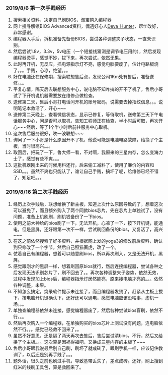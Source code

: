 

### 2019/8/6 第一次手贱经历

1. 搜索相关资料，决定自己刷BIOS，淘宝购入编程器
2. 网上搜寻解锁BIOS Advanced资料，偶遇好心人[Deva_Hunter](http://tieba.baidu.com/p/6188963809)，帮忙改好，非常感谢。
3. 编程器入手后，拆机准备先备份BIOS，尝试各种调整夹子状态，一直未识别。
4. 然后尝试1.8v，3.3v，5v电压（一个短接线猜测是调节电压用的），然后发现编程器烫手，感觉不妙，拔下来，再次尝试，依然无果。
5. 此时再开机，无反应，插电源指示灯不亮，感觉电脑要废了，估计电路板烧了。。。手贱，心凉，绝望。。。
6. 好在电脑还在保修期，搜索联想售后点，发现公司1Km处有售后，准备送修。。。
7. 平复心情，隔天后去联想服务中心，说电脑不知咋搞的开不了机了，售后小哥试了下开机说机器需要放在维修点做检查。
8. 送修第二天，售后小哥打电话问开机的账号密码，说需要去掉指纹信息。。。说明笔记本救活了，开心~~~
9. 送修第二天晚上，查看微信状态，显示已修复，等待取机，送修第三天下午电话服务中心，问是否可以取机，告知工程师正在检查，半小时后可取，再次开心~~~然后，等了1个半小时后前往服务中心取机。
10. 这次售后服务很好，吹一波联想~~~
11. 询问了一下小哥是什么原因开不了机，他说可能是电脑电路故障，给换了个主板，当时很高兴。。。
12. 取回后，把玩了一下，鲁大师一看，不对啊，我原来的三星内存，怎么变海力士了，感觉有些不爽。。。
13. 这批机器刚出来的时候用料还行，后来偷工减料了，使用了廉价的内容和SSD。。。虽然不爽也只能认了，谁让自己手贱，搞坏了呢，给维修已经不错了，知足吧。。。



### 2019/8/16 第二次手贱经历

1. 经历上次手贱后，联想给换了新主板，知道上次什么原因导致的了，想着这次可以避免了，而且额外购入了两个同款bios芯片，先在芯片上单独试了，没有问题，准备上机刷刷，刷机钱备份了一下bios。
2. 使用之前大神给的bios刷了一下，无法开机，心凉了一下，按下开机键，能通电，但是黑屏，还好跟第一次不一样，尝试刷回备份的bios，又复活了，高兴~~~
3. 在这之前依然搜索了好多资料，并根据网上发的yoga3的修改前后资料，确认到只修改了一个字节，然后自己照猫画虎，改了一个。
4. 仗着自己有编程器，想着可以随意刷bios，所以再次刷入，又是无法开机，黑屏。
5. 感觉跟刚才的黑屏一样，想着刷回原bios就行，然后连接编程器，尝试各种之后发现无法识别芯片了，刷不回去了。。再次各种调整夹子姿势，依然无效，过程中发现加上bios后，编程器指示灯居然能亮，原来接电脑才亮的。。。依然各种调整，未果。
6. 不知怎么搞定，烧录软件提示未连接了，而且编程器发烫了，赶紧从主板上拔下，按电脑开机键确认下，还好还可以通电，感觉电脑应该没啥事，虚机一场。。。
7. 单独查编程器依然未连接，感觉编程器废了，然后各种尝试bios盲刷，依然不行。。。
8. 然后再次购入一个编程器，在单独购买的bios芯片上测试没有问题，连电脑依然不行。。。感觉已经救不回来了。。
9. 虽然不好意思，还是隔了两天再次去售后，售后尝试清bios，不行，然后又给换了个主板。。。这次算是因祸得福吧，又换成三星内存的主板了~~~
10. 售后小哥跟我说最后别自己刷，刷坏了就成砖了，跟刷手机一样，应该记住教训了，以后还是别再手贱了。。。
11. 题外话，很久之前也刷过手机，导致基带丢失了，差点成砖。还好，网上搜到红米的线刷工具包，算是救回来了。